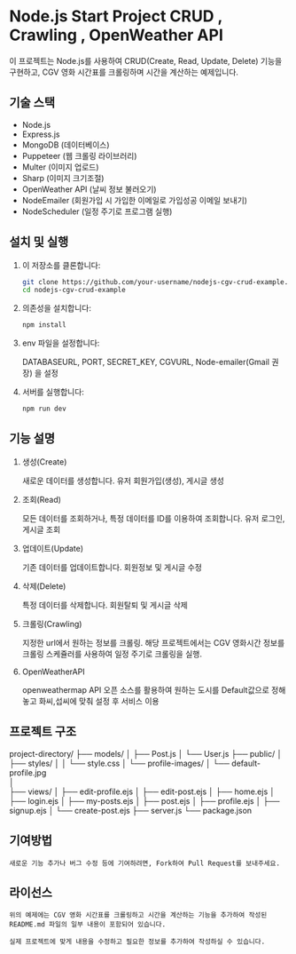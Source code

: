 # Node.js Start Project CRUD , Crawling , OpenWeather API

이 프로젝트는 Node.js를 사용하여 CRUD(Create, Read, Update, Delete) 기능을 구현하고, CGV 영화 시간표를 크롤링하며 시간을 계산하는 예제입니다.

## 기술 스택

- Node.js
- Express.js
- MongoDB (데이터베이스)
- Puppeteer (웹 크롤링 라이브러리)
- Multer (이미지 업로드)
- Sharp (이미지 크기조절)
- OpenWeather API (날씨 정보 불러오기)
- NodeEmailer (회원가입 시 가입한 이메일로 가입성공 이메일 보내기)
- NodeScheduler (일정 주기로 프로그램 실행)

## 설치 및 실행

1. 이 저장소를 클론합니다:

   ```bash
   git clone https://github.com/your-username/nodejs-cgv-crud-example.git
   cd nodejs-cgv-crud-example

   ```

2. 의존성을 설치합니다:

   ```bash
   npm install

   ```

3. env 파일을 설정합니다:

   DATABASEURL, PORT, SECRET_KEY, CGVURL, Node-emailer(Gmail 권장) 을 설정

4. 서버를 실행합니다:

   ```bash
   npm run dev
   ```

## 기능 설명

1. 생성(Create)

   새로운 데이터를 생성합니다.
   유저 회원가입(생성), 게시글 생성

2. 조회(Read)

   모든 데이터를 조회하거나, 특정 데이터를 ID를 이용하여 조회합니다.
   유저 로그인, 게시글 조회

3. 업데이트(Update)

   기존 데이터를 업데이트합니다.
   회원정보 및 게시글 수정

4. 삭제(Delete)

   특정 데이터를 삭제합니다.
   회원탈퇴 및 게시글 삭제

5. 크롤링(Crawling)

   지정한 url에서 원하는 정보를 크롤링. 해당 프로젝트에서는 CGV 영화시간 정보를 크롤링
   스케쥴러를 사용하여 일정 주기로 크롤링을 실행.

6. OpenWeatherAPI

   openweathermap API 오픈 소스를 활용하여 원하는 도시를 Default값으로 정해놓고 화씨,섭씨에 맞춰 설정 후
   서비스 이용

## 프로젝트 구조

project-directory/
├── models/
│ ├── Post.js
│ └── User.js
├── public/
│ ├── styles/
│ │ └── style.css
│ └── profile-images/
│ └── default-profile.jpg  
 │  
 ├── views/
│ ├── edit-profile.ejs
│ ├── edit-post.ejs
│ ├── home.ejs
│ ├── login.ejs
│ ├── my-posts.ejs
│ ├── post.ejs
│ ├── profile.ejs
│ ├── signup.ejs
│ └── create-post.ejs
├── server.js
└── package.json

## 기여방법

    새로운 기능 추가나 버그 수정 등에 기여하려면, Fork하여 Pull Request를 보내주세요.

## 라이선스

    위의 예제에는 CGV 영화 시간표를 크롤링하고 시간을 계산하는 기능을 추가하여 작성된 README.md 파일의 일부 내용이 포함되어 있습니다.

    실제 프로젝트에 맞게 내용을 수정하고 필요한 정보를 추가하여 작성하실 수 있습니다.
